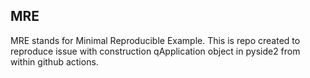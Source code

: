 MRE
---
MRE stands for Minimal Reproducible Example. 
This is repo created to reproduce issue with construction qApplication object in pyside2 from within github actions.
